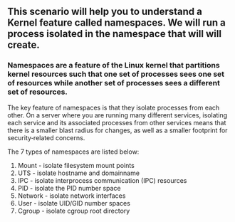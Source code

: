 ## This scenario will help you to understand a Kernel feature called **namespaces**. We will run a process isolated in the namespace that will will create.

### Namespaces are a feature of the Linux kernel that partitions kernel resources such that one set of processes sees one set of resources while another set of processes sees a different set of resources.

The key feature of namespaces is that they isolate processes from each other. On a server where you are running many different services, isolating each service and its associated processes from other services means that there is a smaller blast radius for changes, as well as a smaller footprint for security‑related concerns. 

The 7 types of namespaces are listed below:

1. Mount - isolate filesystem mount points
2. UTS - isolate hostname and domainname
3. IPC - isolate interprocess communication (IPC) resources
4. PID - isolate the PID number space
5. Network - isolate network interfaces
6. User - isolate UID/GID number spaces
7. Cgroup - isolate cgroup root directory

